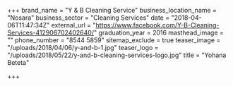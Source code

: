 +++
brand_name = "Y & B Cleaning Service"
business_location_name = "Nosara"
business_sector = "Cleaning Services"
date = "2018-04-06T11:47:34Z"
external_url = "https://www.facebook.com/Y-B-Cleaning-Services-412906702402640/"
graduation_year = 2016
masthead_image = ""
phone_number = "8544 5859"
sitemap_exclude = true
teaser_image = "/uploads/2018/04/06/y-and-b-1.jpg"
teaser_logo = "/uploads/2018/05/22/y-and-b-cleaning-services-logo.jpg"
title = "Yohana Beteta"

+++

